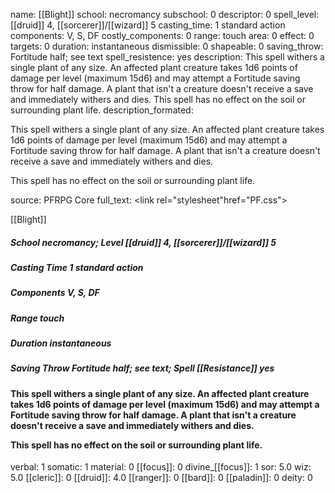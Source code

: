 name: [[Blight]]
school: necromancy
subschool: 0
descriptor: 0
spell_level: [[druid]] 4, [[sorcerer]]/[[wizard]] 5
casting_time: 1 standard action
components: V, S, DF
costly_components: 0
range: touch
area: 0
effect: 0
targets: 0
duration: instantaneous
dismissible: 0
shapeable: 0
saving_throw: Fortitude half; see text
spell_resistence: yes
description: This spell withers a single plant of any size. An affected plant creature takes 1d6 points of damage per level (maximum 15d6) and may attempt a Fortitude saving throw for half damage. A plant that isn't a creature doesn't receive a save and immediately withers and dies.  This spell has no effect on the soil or surrounding plant life.
description_formated: <p>This spell withers a single plant of any size. An affected plant creature takes 1d6 points of damage per level (maximum 15d6) and may attempt a Fortitude saving throw for half damage. A plant that isn't a creature doesn't receive a save and immediately withers and dies.</p><p>This spell has no effect on the soil or surrounding plant life.</p>
source: PFRPG Core
full_text: <link rel="stylesheet"href="PF.css"><div class="heading"><p class="alignleft">[[Blight]]</p><div style="clear: both;"></div></div><div><h5><b>School </b>necromancy; <b>Level </b>[[druid]] 4, [[sorcerer]]/[[wizard]] 5</h5><h5><b>Casting Time </b>1 standard action</h5><h5><b>Components </b>V, S, DF</h5><h5><b>Range </b>touch</h5><h5><b>Duration </b>instantaneous</h5><h5><b>Saving Throw </b>Fortitude half; see text; <b>Spell [[Resistance]] </b>yes</h5></div><div><h4><p>This spell withers a single plant of any size. An affected plant creature takes 1d6 points of damage per level (maximum 15d6) and may attempt a Fortitude saving throw for half damage. A plant that isn't a creature doesn't receive a save and immediately withers and dies.</p><p>This spell has no effect on the soil or surrounding plant life.</p></h4></div>
verbal: 1
somatic: 1
material: 0
[[focus]]: 0
divine_[[focus]]: 1
sor: 5.0
wiz: 5.0
[[cleric]]: 0
[[druid]]: 4.0
[[ranger]]: 0
[[bard]]: 0
[[paladin]]: 0
deity: 0
